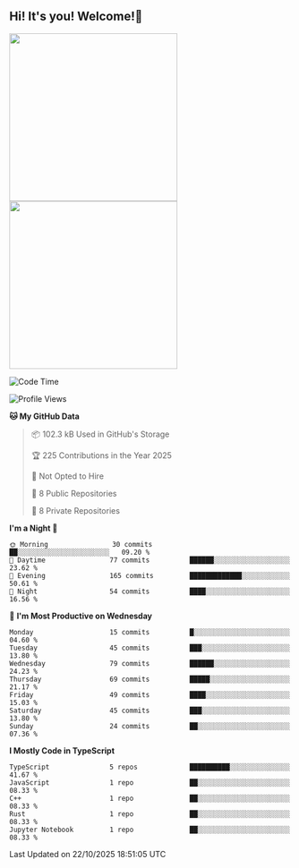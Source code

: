 ## Hi! It's you! Welcome!👋
<p align="left">  
  <img src="https://github-readme-stats.vercel.app/api/top-langs/?username=Shanshuimei&theme=transparent&hide_border=true" style="height: 300px;" />  
  <img src="https://github-readme-stats.vercel.app/api/wakatime?username=Shanshuimei&theme=transparent&hide_border=true&layout=compact&langs_count=22" style="height: 300px;" />
</p>

<!--START_SECTION:waka-->
![Code Time](http://img.shields.io/badge/Code%20Time-414%20hrs%2020%20mins-blue)

![Profile Views](http://img.shields.io/badge/Profile%20Views-2-blue)

**🐱 My GitHub Data** 

> 📦 102.3 kB Used in GitHub's Storage 
 > 
> 🏆 225 Contributions in the Year 2025
 > 
> 🚫 Not Opted to Hire
 > 
> 📜 8 Public Repositories 
 > 
> 🔑 8 Private Repositories 
 > 
**I'm a Night 🦉** 

```text
🌞 Morning                30 commits          ██░░░░░░░░░░░░░░░░░░░░░░░   09.20 % 
🌆 Daytime                77 commits          ██████░░░░░░░░░░░░░░░░░░░   23.62 % 
🌃 Evening                165 commits         █████████████░░░░░░░░░░░░   50.61 % 
🌙 Night                  54 commits          ████░░░░░░░░░░░░░░░░░░░░░   16.56 % 
```
📅 **I'm Most Productive on Wednesday** 

```text
Monday                   15 commits          █░░░░░░░░░░░░░░░░░░░░░░░░   04.60 % 
Tuesday                  45 commits          ███░░░░░░░░░░░░░░░░░░░░░░   13.80 % 
Wednesday                79 commits          ██████░░░░░░░░░░░░░░░░░░░   24.23 % 
Thursday                 69 commits          █████░░░░░░░░░░░░░░░░░░░░   21.17 % 
Friday                   49 commits          ████░░░░░░░░░░░░░░░░░░░░░   15.03 % 
Saturday                 45 commits          ███░░░░░░░░░░░░░░░░░░░░░░   13.80 % 
Sunday                   24 commits          ██░░░░░░░░░░░░░░░░░░░░░░░   07.36 % 
```


**I Mostly Code in TypeScript** 

```text
TypeScript               5 repos             ██████████░░░░░░░░░░░░░░░   41.67 % 
JavaScript               1 repo              ██░░░░░░░░░░░░░░░░░░░░░░░   08.33 % 
C++                      1 repo              ██░░░░░░░░░░░░░░░░░░░░░░░   08.33 % 
Rust                     1 repo              ██░░░░░░░░░░░░░░░░░░░░░░░   08.33 % 
Jupyter Notebook         1 repo              ██░░░░░░░░░░░░░░░░░░░░░░░   08.33 % 
```




 Last Updated on 22/10/2025 18:51:05 UTC
<!--END_SECTION:waka-->
